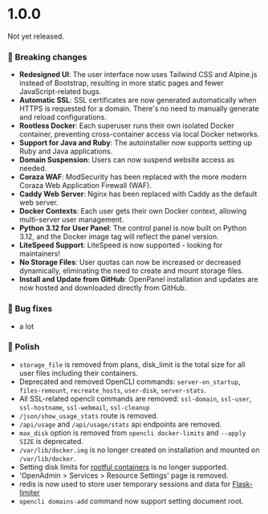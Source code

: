 # 1.0.0

Not yet released.

### 🚀 Breaking changes
- **Redesigned UI**: The user interface now uses Tailwind CSS and Alpine.js instead of Bootstrap, resulting in more static pages and fewer JavaScript-related bugs.  
- **Automatic SSL**: SSL certificates are now generated automatically when HTTPS is requested for a domain. There's no need to manually generate and reload configurations.  
- **Rootless Docker**: Each superuser runs their own isolated Docker container, preventing cross-container access via local Docker networks.  
- **Support for Java and Ruby**: The autoinstaller now supports setting up Ruby and Java applications.  
- **Domain Suspension**: Users can now suspend website access as needed.  
- **Coraza WAF**: ModSecurity has been replaced with the more modern Coraza Web Application Firewall (WAF).  
- **Caddy Web Server**: Nginx has been replaced with Caddy as the default web server.  
- **Docker Contexts**: Each user gets their own Docker context, allowing multi-server user management.  
- **Python 3.12 for User Panel**: The control panel is now built on Python 3.12, and the Docker image tag will reflect the panel version.  
- **LiteSpeed Support**: LiteSpeed is now supported - looking for maintainers!
- **No Storage Files**: User quotas can now be increased or decreased dynamically, eliminating the need to create and mount storage files.  
- **Install and Update from GitHub**: OpenPanel installation and updates are now hosted and downloaded directly from GitHub.

### 🐛 Bug fixes
- a lot

### 💅 Polish
- `storage_file` is removed from plans, disk_limit is the total size for all user files including their containers.
- Deprecated and removed OpenCLI commands: `server-on_startup`, `files-remount`, `recreate_hosts`, `user-disk`, `server-stats`.
- All SSL-related opencli commands are removed: `ssl-domain`, `ssl-user`, `ssl-hostname`, `ssl-webmail`, `ssl-cleanup` 
- `/json/show_usage_stats` route is removed.
- `/api/usage` and `/api/usage/stats` api endpoints are removed.
- `max_disk` option is removed from `opencli docker-limits` and  `--apply SIZE` is deprecated.
- `/var/lib/docker.img` is no longer created on installation and mounted on `/var/lib/docker`.
- Setting disk limits for [rootful containers](https://github.com/stefanpejcic/openpanel-configuration/blob/main/docker/compose/newer-docker-compose.yml) is no longer supported.
- 'OpenAdmin > Services > Resource Settings' page is removed.
- redis is now used to store user temporary sessions and data for [Flask-limiter](https://flask-limiter.readthedocs.io/en/stable/)
- `opencli domains-add` command now support setting document root.
